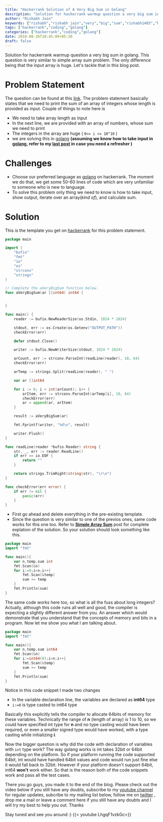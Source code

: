 ```yaml
---
title: "Hackerrank Solution of A Very Big Sum in Golang"
description: "Solution for hackerrank warmup question a very big sum in golang. This question is very similar to simple array sum problem. The only difference being that the input array is huge. Let's tackle that in this blog post."
author: "Rishabh Jain"
keywords: ["rishabh","rishabh jain","very","big","sum","rishabh1403","hackerrank","blog","golang","solution","learn","code"]
tags: ["hackerrank","coding","golang"]
categories: ["hackerrank","coding","golang"]
date: 2018-08-26T18:45:09+05:30
draft: false
---
```

Solution for hackerrank warmup question a very big sum in golang. This question is very similar to simple array sum problem. The only difference being that the input array is huge. Let's tackle that in this blog post.
<!--more-->
# Problem Statement
The question can be found at this [link](https://www.hackerrank.com/challenges/a-very-big-sum/problem). The problem statement basically states that we need to print the sum of an array of integers whose length is provided as input.
Couple of things to note here is 

* We need to take array length as input
* In the next line, we are provided with an array of numbers, whose sum we need to print
* The integers in the array are huge ( `0<= i <= 10^10` )
* we are solving this in [golang](https://golang.org/) **(assuming we know how to take input in [golang](https://golang.org/), refer to my [last post](https://rishabh1403.com/posts/coding/hackerrank/2018/08/hackerrank-solve-me-first-solution/) in case you need a refresher )**

# Challenges
* Choose our preferred language as [golang](https://golang.org/) on hackerrank. The moment we do that, we get some 50-60 lines of code which are very unfamiliar to someone who is new to language.
* To solve this problem only thing we need to know is how to take input, show output, iterate over an array(_kind of_), and calculate sum.

# Solution

This is the template you get on [hackerrank](https://www.hackerrank.com/) for this problem statement.

```go
package main

import (
    "bufio"
    "fmt"
    "io"
    "os"
    "strconv"
    "strings"
)

// Complete the aVeryBigSum function below.
func aVeryBigSum(ar []int64) int64 {


}

func main() {
    reader := bufio.NewReaderSize(os.Stdin, 1024 * 1024)

    stdout, err := os.Create(os.Getenv("OUTPUT_PATH"))
    checkError(err)

    defer stdout.Close()

    writer := bufio.NewWriterSize(stdout, 1024 * 1024)

    arCount, err := strconv.ParseInt(readLine(reader), 10, 64)
    checkError(err)

    arTemp := strings.Split(readLine(reader), " ")

    var ar []int64

    for i := 0; i < int(arCount); i++ {
        arItem, err := strconv.ParseInt(arTemp[i], 10, 64)
        checkError(err)
        ar = append(ar, arItem)
    }

    result := aVeryBigSum(ar)

    fmt.Fprintf(writer, "%d\n", result)

    writer.Flush()
}

func readLine(reader *bufio.Reader) string {
    str, _, err := reader.ReadLine()
    if err == io.EOF {
        return ""
    }

    return strings.TrimRight(string(str), "\r\n")
}

func checkError(err error) {
    if err != nil {
        panic(err)
    }
}

```
* First go ahead and delete everything in the pre-existing template.
* Since the question is very similar to one of the previos ones, same code works for this one too. Refer to **[Simple Array Sum](https://rishabh1403.com/posts/coding/hackerrank/2018/08/hackerrank-solution-of-simple-array-sum-in-golang/)** post for complete explation of the solution.
So your solution should look something like this. 

```go
package main
import "fmt"

func main(){
    var n,temp,sum int
    fmt.Scan(&n)
    for i:=0;i<n;i++{
        fmt.Scan(&temp)
        sum += temp
    }
    fmt.Println(sum)
}
```
The same code works here too, so what is all the fuss about long integers? Actually, although this code runs all well and good, the compiler is expecting a slightly different answer from you. An answer which would demonstrate that you understand that the concepts of memory and bits in a program. Now let me show you what I am talking about. 

```go
package main
import "fmt"

func main(){
    var n,temp,sum int64
    fmt.Scan(&n)
    for i:=int64(0);i<n;i++{
        fmt.Scan(&temp)
        sum += temp
    }
    fmt.Println(sum)
}
```
Notice in this code snippet I made two changes

* In the variable declaration line, the variables are declared as **int64** type
* `i:=0` is type casted to int64 type

Basically this explicitly tells the compiler to allocate 64bits of memory for these variables. Technically the range of **n** (length of array) is  1 to 10, so we could have specified int type for **n** and no type casting would have been required, or even a smaller signed type would have worked, with a type casting while initializing **i**. 

Now the bigger question is why did the code with declaration of variables with `int` type work? The way golang works is int takes 32bit or 64bit depending on the platform. So if your platform running the code supported 64bit, int would have handled 64bit values and code would run just fine else it would fall back to 32bit. However if your platform doesn't support 64bit, int64 **won't** work either.
So that is the reason both of the code snippets work and pass all the test cases.
 
There you go guys, you made it to the end of the blog. Please check out the video below if you still have any doubts, subscribe to my [youtube channel](https://www.youtube.com/channel/UC4syrEYE9_fzeVBajZIyHlA) for regular updates, subcribe to my mailing list below, follow me on [twitter](https://www.twitter.com/rishabhjain1403) , drop me a mail or leave a  comment here if you still have any doubts and I will try my best to help you out. Thanks

Stay tuned and see you around :)
{{< youtube LhgqF1vzkGc>}}
